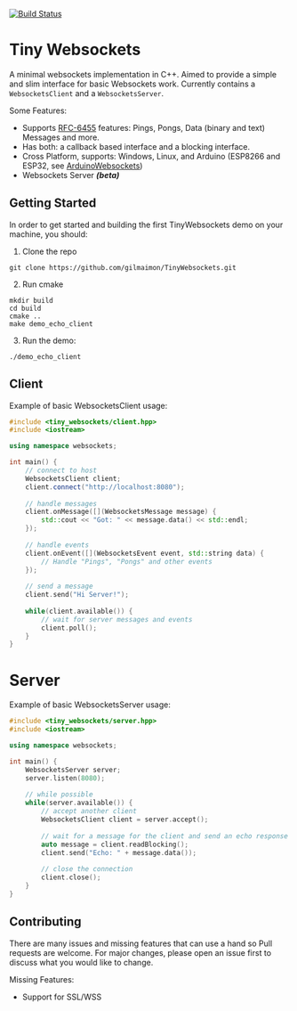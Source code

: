 [![Build Status](https://travis-ci.org/gilmaimon/TinyWebsockets.svg?branch=master)](https://travis-ci.org/gilmaimon/TinyWebsockets)

# Tiny Websockets

A minimal websockets implementation in C++. Aimed to provide a simple and slim interface for basic Websockets work. Currently contains a `WebsocketsClient` and a `WebsocketsServer`.

Some Features:
* Supports [RFC-6455](https://tools.ietf.org/html/rfc6455) features: Pings, Pongs, Data (binary and text) Messages and more.
* Has both: a callback based interface and a blocking interface.
* Cross Platform, supports: Windows, Linux, and Arduino (ESP8266 and ESP32, see [ArduinoWebsockets](https://github.com/gilmaimon/ArduinoWebsockets)) 
* Websockets Server ***(beta)***

## Getting Started
In order to get started and building the first TinyWebsockets demo on your machine, you should:
1. Clone the repo
```git
git clone https://github.com/gilmaimon/TinyWebsockets.git
```
2. Run cmake
```
mkdir build
cd build
cmake ..
make demo_echo_client
```
3. Run the demo:
```
./demo_echo_client
```

## Client
Example of basic WebsocketsClient usage:
```c++
#include <tiny_websockets/client.hpp>
#include <iostream>

using namespace websockets;

int main() {
    // connect to host
    WebsocketsClient client;
    client.connect("http://localhost:8080");
    
    // handle messages
    client.onMessage([](WebsocketsMessage message) {
        std::cout << "Got: " << message.data() << std::endl;
    });
    
    // handle events
    client.onEvent([](WebsocketsEvent event, std::string data) {
        // Handle "Pings", "Pongs" and other events 
    });
    
    // send a message
    client.send("Hi Server!");
    
    while(client.available()) {
        // wait for server messages and events
        client.poll();
    }
}
```

# Server
Example of basic WebsocketsServer usage:
```c++
#include <tiny_websockets/server.hpp>
#include <iostream>

using namespace websockets;

int main() {
	WebsocketsServer server;
	server.listen(8080);
	
	// while possible
	while(server.available()) {
		// accept another client
		WebsocketsClient client = server.accept();
		
		// wait for a message for the client and send an echo response
		auto message = client.readBlocking();
		client.send("Echo: " + message.data());
		
		// close the connection
		client.close();
	}
}

```

## Contributing
There are many issues and missing features that can use a hand so Pull requests are welcome. For major changes, please open an issue first to discuss what you would like to change.

Missing Features:
* Support for SSL/WSS
